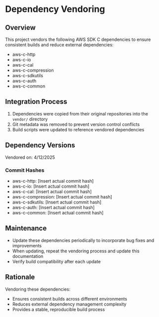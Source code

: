 # Dependency Vendoring

## Overview
This project vendors the following AWS SDK C dependencies to ensure consistent builds and reduce external dependencies:

- aws-c-http
- aws-c-io
- aws-c-cal
- aws-c-compression
- aws-c-sdkutils
- aws-c-auth
- aws-c-common

## Integration Process
1. Dependencies were copied from their original repositories into the `vendor/` directory
2. Git metadata was removed to prevent version control conflicts
3. Build scripts were updated to reference vendored dependencies

## Dependency Versions
Vendored on: 4/12/2025

### Commit Hashes
- aws-c-http: [Insert actual commit hash]
- aws-c-io: [Insert actual commit hash]
- aws-c-cal: [Insert actual commit hash]
- aws-c-compression: [Insert actual commit hash]
- aws-c-sdkutils: [Insert actual commit hash]
- aws-c-auth: [Insert actual commit hash]
- aws-c-common: [Insert actual commit hash]

## Maintenance
- Update these dependencies periodically to incorporate bug fixes and improvements
- When updating, repeat the vendoring process and update this documentation
- Verify build compatibility after each update

## Rationale
Vendoring these dependencies:
- Ensures consistent builds across different environments
- Reduces external dependency management complexity
- Provides a stable, reproducible build process
